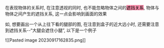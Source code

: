 在表现物体的关系时, 在注意透视的同时, 也不能忽略物体之间的<mark style="background: #FF5582A6;">遮挡关系</mark>, 物体与物体之间产生的遮挡关系, 这一点会影响到画面的效果

如, 想要画出一个从上往下看的腿部的图, 在注意到盒子的近大远小时, 还需要注意到遮挡关系--“大腿会遮住小腿”, 以下是一个例子

 ![[Pasted image 20230917162835.png]]

